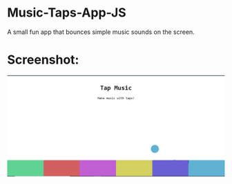 # Music-Taps-App-JS
A small fun app that bounces simple music sounds on the screen.

# Screenshot:

![Music Taps App screenshot](https://raw.githubusercontent.com/Hodaifa98/Music-Taps-App-JS/main/screenshot.PNG)
